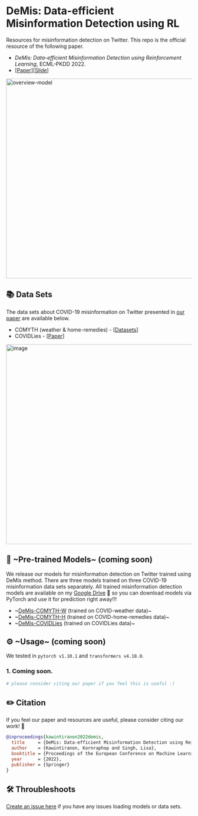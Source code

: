 # DeMis: Data-efficient Misinformation Detection using RL
Resources for misinformation detection on Twitter. This repo is the official resource of the following paper.
- *DeMis: Data-efficient Misinformation Detection using Reinforcement Learning*, ECML-PKDD 2022.
- [[Paper](https://drive.google.com/file/d/1oQL5R5YiaO3Wdj6o7Nqd7BVAN2kSMxN8/view?usp=sharing)][[Slide](https://drive.google.com/file/d/1S9UUctw6rHw28FOk6zv1zaimLojcONIv/view?usp=sharing)]

<img width="540" alt="overview-model" src="https://user-images.githubusercontent.com/15230011/191144467-604bcdd8-a21a-4391-a85e-245225a67c6b.png">

## 📚 Data Sets
The data sets about COVID-19 misinformation on Twitter presented in [our paper](https://drive.google.com/file/d/1oQL5R5YiaO3Wdj6o7Nqd7BVAN2kSMxN8/view?usp=sharing) are available below.

- COMYTH (weather & home-remedies) - [[Datasets](https://portals.mdi.georgetown.edu/public/misinformation-detection)]
- COVIDLies - [[Paper](https://aclanthology.org/2020.nlpcovid19-2.11/)]

<img width="540" alt="image" src="https://user-images.githubusercontent.com/15230011/191144727-37843f6d-67ac-4180-8670-1b39558142fe.png">

## 🚀 ~Pre-trained Models~ (coming soon)
We release our models for misinformation detection on Twitter trained using DeMis method. There are three models trained on three COVID-19 misinformation data sets separately. All trained misinformation detection models are available on my [Google Drive](XXX) 🤗 so you can download models via PyTorch and use it for prediction right away!!!

- ~[DeMis-COMYTH-W](XXX) (trained on COVID-weather data)~
- ~[DeMis-COMYTH-H](XXX) (trained on COVID-home-remedies data)~
- ~[DeMis-COVIDLies](XXX) (trained on COVIDLies data)~

## ⚙️ ~Usage~ (coming soon)
We tested in `pytorch v1.10.1` and `transformers v4.18.0`.

### 1. Coming soon.
```python
# please consider citing our paper if you feel this is useful :)
```

## ✏️ Citation
If you feel our paper and resources are useful, please consider citing our work! 🙏
```bibtex
@inproceedings{kawintiranon2022demis,
  title     = {DeMis: Data-efficient Misinformation Detection using Reinforcement Learning},
  author    = {Kawintiranon, Kornraphop and Singh, Lisa},
  booktitle = {Proceedings of the European Conference on Machine Learning and Principles and Practice of Knowledge Discovery in Databases (ECML-PKDD)},
  year      = {2022},
  publisher = {Springer}
}
```

##  🛠 Throubleshoots
[Create an issue here](https://github.com/GU-DataLab/misinformation-detection-DeMis/issues) if you have any issues loading models or data sets.
